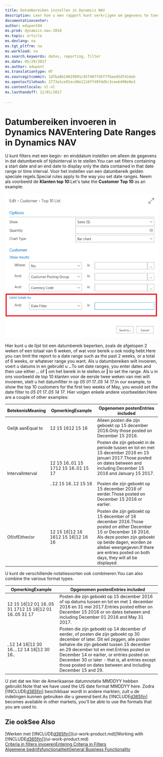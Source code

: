 ```yaml
---
title: Datumbereiken instellen in Dynamics NAV
description: Leer hoe u een rapport kunt verkrijgen om gegevens te tonen uit specifieke tijdperioden met behulp van datumbereiken in Dynamics NAV.
documentationcenter: 
author: edupont04
ms.prod: dynamics-nav-2018
ms.topic: article
ms.devlang: na
ms.tgt_pltfrm: na
ms.workload: na
ms.search.keywords: dates, reporting, filter
ms.date: 05/29/2017
ms.author: edupont
ms.translationtype: HT
ms.sourcegitcommit: 1dfba8b14019991c95f40ffd5f7fbaed5df414eb
ms.openlocfilehash: 2773a1ce91ecd8e1216ffd9fdd5c3ceeb490e9e3
ms.contentlocale: nl-nl
ms.lasthandoff: 12/01/2017

---
```

# <a name="entering-date-ranges-in-dynamics-nav"></a><span data-ttu-id="9eedd-103">Datumbereiken invoeren in Dynamics NAV</span><span class="sxs-lookup"><span data-stu-id="9eedd-103">Entering Date Ranges in Dynamics NAV</span></span>
<span data-ttu-id="9eedd-104">U kunt filters met een begin- en einddatum instellen om alleen de gegevens in dat datumbereik of tijdsinterval in te stellen.</span><span class="sxs-lookup"><span data-stu-id="9eedd-104">You can set filters containing a start date and an end date to display only the data contained in that date range or time interval.</span></span> <span data-ttu-id="9eedd-105">Voor het instellen van een datumbereik gelden speciale regels.</span><span class="sxs-lookup"><span data-stu-id="9eedd-105">Special rules apply to the way you set date ranges.</span></span> <span data-ttu-id="9eedd-106">Neem als voorbeeld de **Klanten top 10**:</span><span class="sxs-lookup"><span data-stu-id="9eedd-106">Let's take the **Customer Top 10** as an example:</span></span>

![Een datumbereik instellen op de aanvraagpagina voor de lijst Klanten top 10](./media/ui-enter-date-ranges/customer-top10-list.png)

<span data-ttu-id="9eedd-108">Hier kunt u de lijst tot een datumbereik beperken, zoals de afgelopen 2 weken of een totaal van 6 weken, of wat voor bereik u ook nodig hebt.</span><span class="sxs-lookup"><span data-stu-id="9eedd-108">Here you can limit the report to a date range such as the past 2 weeks, or a total of 6 weeks, or whatever range you want.</span></span> <span data-ttu-id="9eedd-109">Als u datumbereiken wilt invoeren, voert u datums in en gebruikt u **..**</span><span class="sxs-lookup"><span data-stu-id="9eedd-109">To set date ranges, you enter dates and then use either **..**</span></span> <span data-ttu-id="9eedd-110">of **|** om het bereik in te stellen.</span><span class="sxs-lookup"><span data-stu-id="9eedd-110">or **|** to set the range.</span></span> <span data-ttu-id="9eedd-111">Als u in ons voorbeeld de top 10 klanten voor de eerste twee weken van mei wilt invoeren, stelt u het datumfilter in op *05 01 17..05 14 17*.</span><span class="sxs-lookup"><span data-stu-id="9eedd-111">In our example, to show the top 10 customers for the first two weeks of May, you would set the date filter to *05 01 17..05 14 17*.</span></span>
<span data-ttu-id="9eedd-112">Hier volgen enkele andere voorbeelden:</span><span class="sxs-lookup"><span data-stu-id="9eedd-112">Here are a couple of other examples:</span></span>

| <span data-ttu-id="9eedd-113">Betekenis</span><span class="sxs-lookup"><span data-stu-id="9eedd-113">Meaning</span></span> | <span data-ttu-id="9eedd-114">Opmerking</span><span class="sxs-lookup"><span data-stu-id="9eedd-114">Example</span></span> | <span data-ttu-id="9eedd-115">Opgenomen posten</span><span class="sxs-lookup"><span data-stu-id="9eedd-115">Entries included</span></span> |
|---|---|---|
|<span data-ttu-id="9eedd-116">Gelijk aan</span><span class="sxs-lookup"><span data-stu-id="9eedd-116">Equal to</span></span>| <span data-ttu-id="9eedd-117">12 15 16</span><span class="sxs-lookup"><span data-stu-id="9eedd-117">12 15 16</span></span> |<span data-ttu-id="9eedd-118">Alleen posten die zijn geboekt op 15 december 2016.</span><span class="sxs-lookup"><span data-stu-id="9eedd-118">Only those posted on December 15 2016.</span></span>|
|<span data-ttu-id="9eedd-119">Interval</span><span class="sxs-lookup"><span data-stu-id="9eedd-119">Interval</span></span>| <span data-ttu-id="9eedd-120">12 15 16..01 15 17</span><span class="sxs-lookup"><span data-stu-id="9eedd-120">12 15 16..01 15 17</span></span><br /><br /><span data-ttu-id="9eedd-121">..12 15 16</span><span class="sxs-lookup"><span data-stu-id="9eedd-121">..12 15 16</span></span>|<span data-ttu-id="9eedd-122">Posten die zijn geboekt in de periode tussen en tot en met 15 december 2016 en 15 januari 2017.</span><span class="sxs-lookup"><span data-stu-id="9eedd-122">Those posted on dates between and including December 15 2016 and January 15 2017.</span></span><br /><br /><span data-ttu-id="9eedd-123">Posten die zijn geboekt op 15 december 2016 of eerder.</span><span class="sxs-lookup"><span data-stu-id="9eedd-123">Those posted on December 15 2016 or earlier.</span></span>|
|<span data-ttu-id="9eedd-124">Of/of</span><span class="sxs-lookup"><span data-stu-id="9eedd-124">Either/or</span></span>|<span data-ttu-id="9eedd-125">12 15 16&#124;12 16 16</span><span class="sxs-lookup"><span data-stu-id="9eedd-125">12 15 16&#124;12 16 16</span></span>|<span data-ttu-id="9eedd-126">Posten die zijn geboekt op 15 december of 16 december 2016.</span><span class="sxs-lookup"><span data-stu-id="9eedd-126">Those posted on either December 15 or December 16 2016.</span></span> <span data-ttu-id="9eedd-127">Als deze posten zijn geboekt op beide dagen, worden ze allebei weergegeven.</span><span class="sxs-lookup"><span data-stu-id="9eedd-127">If there are entries posted on both days, they will all be displayed.</span></span>|

<span data-ttu-id="9eedd-128">U kunt de verschillende notatiesoorten ook combineren.</span><span class="sxs-lookup"><span data-stu-id="9eedd-128">You can also combine the various format types.</span></span>

| <span data-ttu-id="9eedd-129">Opmerking</span><span class="sxs-lookup"><span data-stu-id="9eedd-129">Example</span></span> | <span data-ttu-id="9eedd-130">Opgenomen posten</span><span class="sxs-lookup"><span data-stu-id="9eedd-130">Entries included</span></span> |
|---|---|
|<span data-ttu-id="9eedd-131">12 15 16&#124;12 01 16..05 31 17</span><span class="sxs-lookup"><span data-stu-id="9eedd-131">12 15 16&#124;12 01 16..05 31 17</span></span> | <span data-ttu-id="9eedd-132">Posten die zijn geboekt op 15 december 2016 of op datums tussen en tot en met 1 december 2016 en 31 mei 2017.</span><span class="sxs-lookup"><span data-stu-id="9eedd-132">Entries posted either on December 15 2016 or on dates between and including December 01 2016 and May 31 2017.</span></span> |
|<span data-ttu-id="9eedd-133">..12 14 16&#124;12 30 16..</span><span class="sxs-lookup"><span data-stu-id="9eedd-133">..12 14 16&#124;12 30 16..</span></span> | <span data-ttu-id="9eedd-134">Posten die zijn geboekt op 14 december of eerder, of posten die zijn geboekt op 30 december of later. Dit wil zeggen, alle posten behalve die zijn geboekt tussen 15 december en 29 december tot en met.</span><span class="sxs-lookup"><span data-stu-id="9eedd-134">Entries posted on December 14 or earlier, or entries posted on December 30 or later - that is, all entries except those posted on dates between and including December 15 and 29.</span></span> |

<span data-ttu-id="9eedd-135">U ziet dat we hier de Amerikaanse datumnotatie MMDDYY hebben gebruikt.</span><span class="sxs-lookup"><span data-stu-id="9eedd-135">Note that we have used the US date format MMDDYY here.</span></span> <span data-ttu-id="9eedd-136">Zodra [!INCLUDE[d365fin](includes/d365fin_md.md)] beschikbaar wordt in andere markten, zult u de indelingen kunnen gebruiken die u gewend bent.</span><span class="sxs-lookup"><span data-stu-id="9eedd-136">As [!INCLUDE[d365fin](includes/d365fin_md.md)] becomes available in other markets, you'll be able to use the formats that you are used to.</span></span>

## <a name="see-also"></a><span data-ttu-id="9eedd-137">Zie ook</span><span class="sxs-lookup"><span data-stu-id="9eedd-137">See Also</span></span>
<span data-ttu-id="9eedd-138">[Werken met [!INCLUDE[d365fin](includes/d365fin_long_md.md)]](ui-work-product.md)</span><span class="sxs-lookup"><span data-stu-id="9eedd-138">[Working with [!INCLUDE[d365fin](includes/d365fin_long_md.md)]](ui-work-product.md)</span></span>  
[<span data-ttu-id="9eedd-139">Criteria in filters invoeren</span><span class="sxs-lookup"><span data-stu-id="9eedd-139">Entering Criteria in Filters </span></span>](ui-enter-criteria-filters.md)  
[<span data-ttu-id="9eedd-140">Algemene bedrijfsfunctionaliteit</span><span class="sxs-lookup"><span data-stu-id="9eedd-140">General Business Functionality</span></span>](ui-across-business-areas.md)


